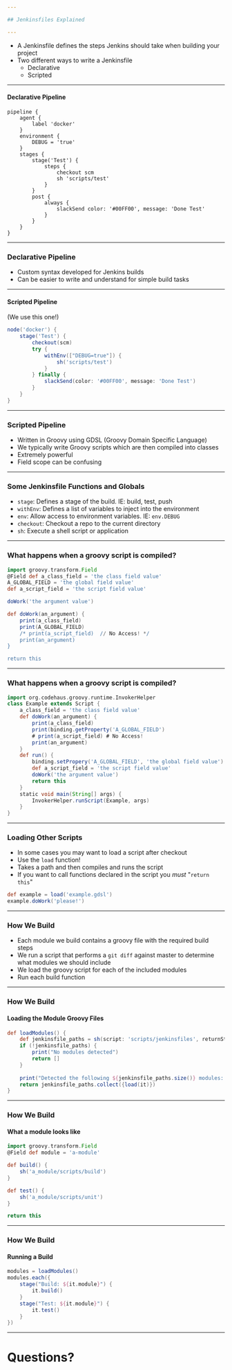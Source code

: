 ```yaml
---

## Jenkinsfiles Explained

---
```


* A Jenkinsfile defines the steps Jenkins should take when building your project
* Two different ways to write a Jenkinsfile
  * Declarative
  * Scripted

---

#### Declarative Pipeline

```
pipeline {
    agent { 
        label 'docker'
    }
    environment { 
        DEBUG = 'true'
    }
    stages {
        stage('Test') {
            steps {
                checkout scm
                sh 'scripts/test'
            }
        }
        post {
            always {
                slackSend color: '#00FF00', message: 'Done Test'
            }
        }
    }
}
```

---

### Declarative Pipeline

* Custom syntax developed for Jenkins builds
* Can be easier to write and understand for simple build tasks

---

#### Scripted Pipeline
(We use this one!)

```groovy
node('docker') {
    stage('Test') {
        checkout(scm)
        try {
            withEnv(["DEBUG=true"]) {
                sh('scripts/test')
            }
        } finally {
            slackSend(color: '#00FF00', message: 'Done Test')
        }
    }
}
```

---

### Scripted Pipeline

* Written in Groovy using GDSL (Groovy Domain Specific Language)
* We typically write Groovy scripts which are then compiled into classes
* Extremely powerful
* Field scope can be confusing

---

### Some Jenkinsfile Functions and Globals

* `stage`: Defines a stage of the build. IE: build, test, push
* `withEnv`: Defines a list of variables to inject into the environment
* `env`: Allow access to environment variables. IE: `env.DEBUG`
* `checkout`: Checkout a repo to the current directory
* `sh`: Execute a shell script or application

--- 

### What happens when a groovy script is compiled?

```groovy
import groovy.transform.Field
@Field def a_class_field = 'the class field value'
A_GLOBAL_FIELD = 'the global field value'
def a_script_field = 'the script field value'

doWork('the argument value')

def doWork(an_argument) {
    print(a_class_field)
    print(A_GLOBAL_FIELD)
    /* print(a_script_field)  // No Access! */
    print(an_argument)
}

return this
```

---

### What happens when a groovy script is compiled?

```groovy
import org.codehaus.groovy.runtime.InvokerHelper
class Example extends Script {
    a_class_field = 'the class field value'
    def doWork(an_argument) {
        print(a_class_field)
        print(binding.getProperty('A_GLOBAL_FIELD')
        # print(a_script_field) # No Access!
        print(an_argument)
    }
    def run() {
        binding.setPropery('A_GLOBAL_FIELD', 'the global field value')  // Something like this
        def a_script_field = 'the script field value'
        doWork('the argument value')
        return this
    }
    static void main(String[] args) {
        InvokerHelper.runScript(Example, args)
    }
}
```

---

### Loading Other Scripts

* In some cases you may want to load a script after checkout
* Use the `load` function!
* Takes a path and then compiles and runs the script
* If you want to call functions declared in the script you _must_ "`return this`"
```groovy
def example = load('example.gdsl')
example.doWork('please!')
```

---

### How We Build

* Each module we build contains a groovy file with the required build steps
* We run a script that performs a `git diff` against master to determine what modules we should include
* We load the groovy script for each of the included modules
* Run each build function

---

### How We Build
#### Loading the Module Groovy Files

```groovy
def loadModules() {
    def jenkinsfile_paths = sh(script: 'scripts/jenkinsfiles', returnStdout: true).split('\n').findAll({it.trim()})
    if (!jenkinsfile_paths) {
        print("No modules detected")
        return []
    }
    
    print("Detected the following ${jenkinsfile_paths.size()} modules: ${jenkinsfile_paths}")
    return jenkinsfile_paths.collect({load(it)})
}
```

---

### How We Build
#### What a module looks like

```groovy
import groovy.transform.Field
@Field def module = 'a-module'

def build() {
    sh('a_module/scripts/build')
}

def test() {
    sh('a_module/scripts/unit')
}

return this
```

---

### How We Build
#### Running a Build

```groovy
modules = loadModules()
modules.each({
    stage("Build: ${it.module}") {
        it.build()
    }
    stage("Test: ${it.module}") {
        it.test()
    }
})
```

---

# Questions?
